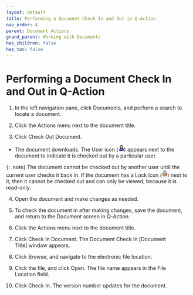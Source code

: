 ```yaml
---
layout: default
title: Performing a Document Check In and Out in Q-Action
nav_order: 4
parent: Document Actions
grand_parent: Working with Documents
has_children: false
has_toc: false
---
```

# Performing a Document Check In and Out in Q-Action

1. In the left navigation pane, click Documents, and perform a search to locate a document.
    
2. Click the Actions menu next to the document title.
    
3. Click Check Out Document.  
* The document downloads. The User icon (![](/assets/images/user-checked-out-doc-icon.png)) appears next to the document to indicate it is checked out by a particular user.  

{: .note}
The document cannot be checked out by another user until the current user checks it back in. If the document has a Lock icon (![Lock Icon](/assets/images/lock-icon.png "Lock Icon")) next to it, then it cannot be checked out and can only be viewed, because it is read-only.

4. Open the document and make changes as needed.

5. To check the document in after making changes, save the document, and return to the Document screen in Q-Action.

6. Click the Actions menu next to the document title.
    
7. Click Check In Document. The Document Check In [Document Title] window appears.

8. Click Browse, and navigate to the electronic file location.
    
9. Click the file, and click Open. The file name appears in the File Location field.
    
10. Click Check In. The version number updates for the document.